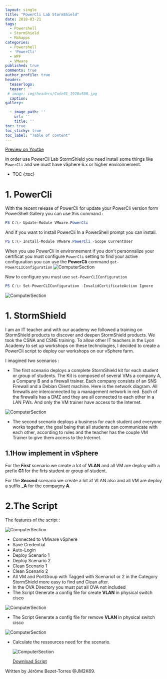 ```yaml
---
layout: single
title: "PowerCli Lab StormShield"
date: 2018-03-21
tags: 
  - Powershell
  - StormShield
  - Mahapps
categories:
  - Powershell
  - 'PowerCli'
  - WPF
  - VMware
published: true
comments: true
author_profile: true
header:
  teaserlogo:
  teaser: ''
 # image: img/headers/Code01_1920x500.jpg
  caption:
gallery:

  - image_path: ''
    url: ''
    title: ''
toc: true
toc_sticky: true
toc_label: "Table of content"
---
```



 [Preview on Youtbe]( https://youtu.be/ApKuclem_rQ?t=31s)
 
In order use PowerCli Lab StormShield you need install some things like `PowerCli`  and we must have vSphere 6.x or higher environnement.

* TOC
{:toc}

# 1. PowerCli

With the recent release of PowerCli for update your PowerCli version form PowerShell Gallery you can use this command :
```powershell
PS C:\> Update-Module VMware.PowerCli
```

And if you want to install PowerCli In a PowerShell prompt you can install.

``` powershell 
PS C:\> Install-Module VMware.PowerCli -Scope CurrentUser
```

When you use PowerCli in environnement if you don't personnalize your certificat you must configure `PowerCli` setting to find your active configuration you can use the **PowerCli** command `get-PowerCLIConfiguration`
![ComputerSection](/img/Powercli1.PNG)

Now to configure you must use  `set-PowerCLIConfiguration`

```powershell
PS C:\> Set-PowerCLIConfiguration -InvalidCertificateAction Ignore
```

![ComputerSection](/img/Powercli2.PNG)

# 1. StormShield

I am an IT teacher and with our academy we followed a training on StormShield products to discover and deepen StormShield products. We took the CSNA and CSNE training.
To allow other IT teachers in the Lyon Academy to set up workshops on these technologies, I decided to create a PowerCli script to deploy our workshops on our vSphere farm.

I imagined two scenarios :

* The first scenario deploys a complete StormShield kit for each student or group of students. The Kit is composed of several VMs a company A, a Company B and a firewall trainer. Each company consists of an SNS Firewall and a Debian Client machine. Here is the network diagram. All firewalls are interconnected by a management network in red. Each of the firewalls has a DMZ and they are all connected to each other in a LAN FWs. And only the VM trainer have access to the Internet.

![ComputerSection](/img/StormShield1.png)

* The second scenario deploys a business for each student and everyone works together, the goal being that all students can communicate with each other, according to rules and the teacher has the couple VM Trainer to give them access to the Internet.


## 1.1How implement in vSphere

For the ***First*** scenario we create a lot of **VLAN** and all VM are deploy with a prefix **G1** for the firts student or group of student.

For the ***Second*** scenario we create a lot af VLAN also and all VM are deploy a suffix **_A** for the compagny **A**.



# 2.The Script

The features of the script :

![ComputerSection](/img/StromShield_PowerCli.gif)

* Connected to VMware vSphere 
* Save Credential
* Auto-Login
* Deploy Scenario 1
* Deploy Scenario 2
* Clean Scenario 1
* Clean Scenario 2
* All VM and PortGroup with Tagged with Scenario1 or 2 in the Category StormShield more easy to find and Clean after.
* In the OVA Directory you must put all OVA not included
* The Script Generate a config file for create **VLAN** in physical switch cisco

![ComputerSection](/img/Cisco1.PNG)

* The Script Generate a config file for remove **VLAN** in physical switch cisco

![ComputerSection](/img/Cisco2.PNG)

* Calculate the ressources need for the scenario.

  ![ComputerSection](/img/StromShield_PowerCli1.gif)

  [Download Script]( https://github.com/JM2K69/PowerCLI-Lab-StormShield)

Written by Jérôme Bezet-Torres @JM2K69.
